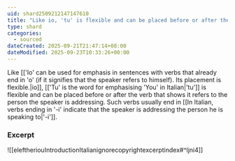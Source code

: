 ```yaml
---
uid: shard2509212147147610
title: "Like io, 'tu' is flexible and can be placed before or after the verb that shows it refers to the person the speaker is addressing."
type: shard
categories:
  - sourced
dateCreated: 2025-09-21T21:47:14+08:00
dateModified: 2025-09-23T10:33:26+00:00
---
```

Like [['Io' can be used for emphasis in sentences with verbs that already end in 'o' (if it signifies that the speaker refers to himself). Its placement is flexible.|io]], [['Tu' is the word for emphasising 'You' in Italian|'tu']] is flexible and can be placed before or after the verb that shows it refers to the person the speaker is addressing. Such verbs usually end in [[In Italian, verbs ending in '-i' indicate that the speaker is addressing the person he is speaking to|'-i']].

### Excerpt
![[eleftheriouIntroductionItalianignorecopyrightexcerptindex#^ljni4]]